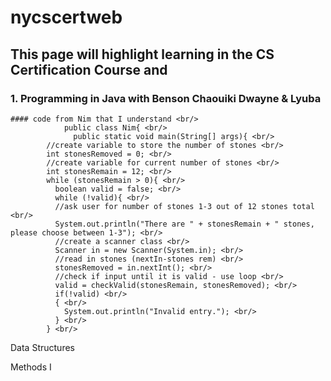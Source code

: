 # nycscertweb
 ## This page will highlight learning in the CS Certification Course and 
 
 ### 1.  Programming in Java with Benson Chaouiki Dwayne & Lyuba <br/>
    #### code from Nim that I understand <br/>
                public class Nim{ <br/>
                  public static void main(String[] args){ <br/>
            //create variable to store the number of stones <br/>
            int stonesRemoved = 0; <br/>
            //create variable for current number of stones <br/>
            int stonesRemain = 12; <br/>
            while (stonesRemain > 0){ <br/>
              boolean valid = false; <br/>
              while (!valid){ <br/>
              //ask user for number of stones 1-3 out of 12 stones total <br/>
              System.out.println("There are " + stonesRemain + " stones, please choose between 1-3"); <br/>
              //create a scanner class <br/>
              Scanner in = new Scanner(System.in); <br/>
              //read in stones (nextIn-stones rem) <br/>
              stonesRemoved = in.nextInt(); <br/>
              //check if input until it is valid - use loop <br/>
              valid = checkValid(stonesRemain, stonesRemoved); <br/>
              if(!valid) <br/>
              { <br/>
                System.out.println("Invalid entry."); <br/>
              } <br/>
            } <br/>

 Data Structures <br/>
 
 
 Methods I <br/>
